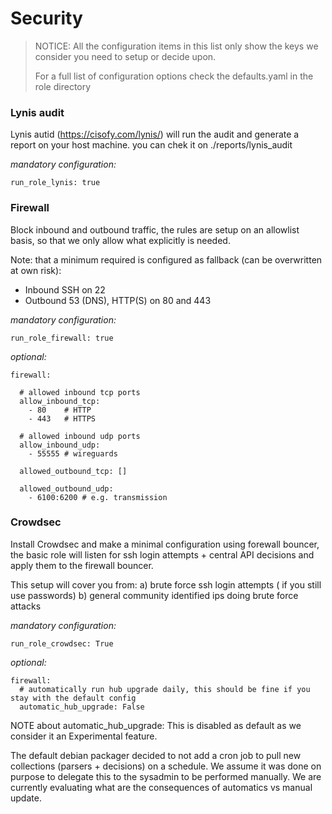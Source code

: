 # Security


> NOTICE: All the configuration items in this list only show the keys we consider you need to setup or decide upon.
> 
> For a full list of configuration options check the defaults.yaml in the role directory


### Lynis audit

Lynis autid (https://cisofy.com/lynis/) will run the audit and generate a report on your host machine.
you can chek it on ./reports/lynis_audit

_mandatory configuration:_

```
run_role_lynis: true
```


### Firewall

Block inbound and outbound traffic, the rules are setup on an allowlist basis, so that we only 
allow what explicitly is needed.

Note: that a minimum required is configured as fallback (can be overwritten at own risk):
* Inbound SSH on 22
* Outbound 53 (DNS), HTTP(S) on 80 and 443

_mandatory configuration:_

```
run_role_firewall: true
```

_optional:_

```
firewall:
  
  # allowed inbound tcp ports
  allow_inbound_tcp:
    - 80    # HTTP
    - 443   # HTTPS
    
  # allowed inbound udp ports
  allow_inbound_udp: 
    - 55555 # wireguards

  allowed_outbound_tcp: []

  allowed_outbound_udp: 
    - 6100:6200 # e.g. transmission
```

### Crowdsec

Install Crowdsec and make a minimal configuration using forewall bouncer, the basic role will listen for ssh login
attempts + central API decisions and apply them to the firewall bouncer.

This setup will cover you from:
a) brute force ssh login attempts ( if you still use passwords)
b) general community identified ips doing brute force attacks 


_mandatory configuration:_

```
run_role_crowdsec: True
```

_optional:_

```
firewall:
  # automatically run hub upgrade daily, this should be fine if you stay with the default config  
  automatic_hub_upgrade: False
```

NOTE about automatic_hub_upgrade: 
This is disabled as default as we consider it an Experimental feature.

The default debian packager decided to not add a cron job to pull new collections (parsers + decisions) on a schedule.
We assume it was done on purpose to delegate this to the sysadmin to be performed manually.
We are currently evaluating what are the consequences of automatics vs manual update.